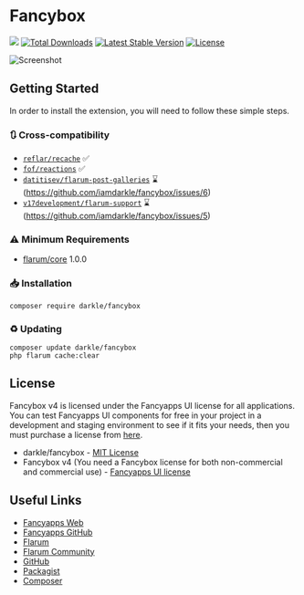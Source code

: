 # Fancybox
![](https://flarum-badge-api.davwheat.dev/v1/compat-latest/darkle/fancybox) [![Total Downloads](http://poser.pugx.org/darkle/fancybox/downloads)](https://packagist.org/packages/darkle/fancybox) [![Latest Stable Version](http://poser.pugx.org/darkle/fancybox/v)](https://packagist.org/packages/darkle/fancybox) [![License](http://poser.pugx.org/darkle/fancybox/license)](https://packagist.org/packages/darkle/fancybox)

![Screenshot](https://user-images.githubusercontent.com/15818451/145828827-e272f2e2-3781-4eea-9e4a-3e5aa8077920.gif)

## Getting Started

In order to install the extension, you will need to follow these simple steps.

### 🔃 Cross-compatibility
- [`reflar/recache`](https://extiverse.com/extension/reflar/recache) ✅
- [`fof/reactions`](https://github.com/FriendsOfFlarum/reactions) ✅
- [`datitisev/flarum-post-galleries`](https://github.com/datitisev/flarum-post-galleries) ⌛(https://github.com/iamdarkle/fancybox/issues/6)
- [`v17development/flarum-support`](https://extiverse.com/extension/v17development/flarum-support) ⌛(https://github.com/iamdarkle/fancybox/issues/5)

### ⚠️ Minimum Requirements

* <a href="https://flarum.org">flarum/core</a> 1.0.0

### 📥 Installation
   ```
   composer require darkle/fancybox
   ```

### ♻ Updating
   ```
   composer update darkle/fancybox
   php flarum cache:clear
   ```

## License

Fancybox v4 is licensed under the Fancyapps UI license for all applications. You can test Fancyapps UI components for free in your project in a development and staging environment to see if it fits your needs, then you must purchase a license from [here](https://fancyapps.com/pricing).

* darkle/fancybox - [MIT License](https://github.com/iamdarkle/fancybox/blob/main/LICENSE)
* Fancybox v4 (You need a Fancybox license for both non-commercial and commercial use) - [Fancyapps UI license](https://fancyapps.com/license)

## Useful Links

* [Fancyapps Web](https://fancyapps.com/)
* [Fancyapps GitHub](https://github.com/fancyapps/ui)
* [Flarum](https://flarum.org)
* [Flarum Community](https://discuss.flarum.org/d/29102-fancybox)
* [GitHub](https://github.com/iamdarkle/fancybox)
* [Packagist](https://packagist.org/packages/darkle/fancybox)
* [Composer](https://getcomposer.org/)